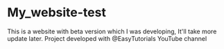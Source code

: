 # My_website-test
This is a website with beta version which I was developing, It'll take more update later. Project developed with @EasyTutorials YouTube channel
